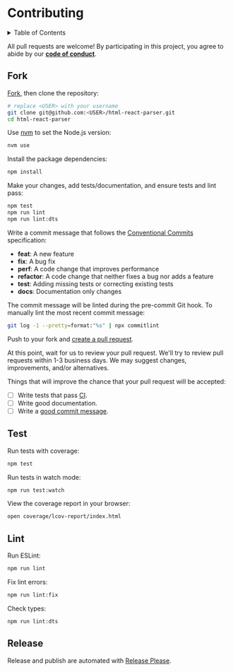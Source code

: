 # Contributing

<details>
<summary>Table of Contents</summary>

- [Fork](#fork)
- [Test](#test)
- [Lint](#lint)
- [Release](#release)

</details>

All pull requests are welcome! By participating in this project, you
agree to abide by our **[code of conduct]**.

[code of conduct]: https://github.com/remarkablemark/.github/blob/master/CODE_OF_CONDUCT.md

## Fork

[Fork], then clone the repository:

[fork]: https://github.com/remarkablemark/html-react-parser/fork

```sh
# replace <USER> with your username
git clone git@github.com:<USER>/html-react-parser.git
cd html-react-parser
```

Use [nvm](https://github.com/nvm-sh/nvm#intro) to set the Node.js version:

```sh
nvm use
```

Install the package dependencies:

```sh
npm install
```

Make your changes, add tests/documentation, and ensure tests and lint pass:

```sh
npm test
npm run lint
npm run lint:dts
```

Write a commit message that follows the [Conventional Commits][commit] specification:

- **feat**: A new feature
- **fix**: A bug fix
- **perf**: A code change that improves performance
- **refactor**: A code change that neither fixes a bug nor adds a feature
- **test**: Adding missing tests or correcting existing tests
- **docs**: Documentation only changes

The commit message will be linted during the pre-commit Git hook.
To manually lint the most recent commit message:

```sh
git log -1 --pretty=format:"%s" | npx commitlint
```

Push to your fork and [create a pull request][pr].

[pr]: https://github.com/remarkablemark/html-react-parser/compare/

At this point, wait for us to review your pull request. We'll try to review pull requests within
1-3 business days. We may suggest changes, improvements, and/or alternatives.

Things that will improve the chance that your pull request will be accepted:

- [ ] Write tests that pass [CI].
- [ ] Write good documentation.
- [ ] Write a [good commit message][commit].

[ci]: https://github.com/remarkablemark/html-react-parser/actions/workflows/build.yml
[commit]: https://github.com/angular/angular/blob/main/CONTRIBUTING.md#commit

## Test

Run tests with coverage:

```sh
npm test
```

Run tests in watch mode:

```sh
npm run test:watch
```

View the coverage report in your browser:

```sh
open coverage/lcov-report/index.html
```

## Lint

Run ESLint:

```sh
npm run lint
```

Fix lint errors:

```sh
npm run lint:fix
```

Check types:

```sh
npm run lint:dts
```

## Release

Release and publish are automated with [Release Please].

[release please]: https://github.com/googleapis/release-please

